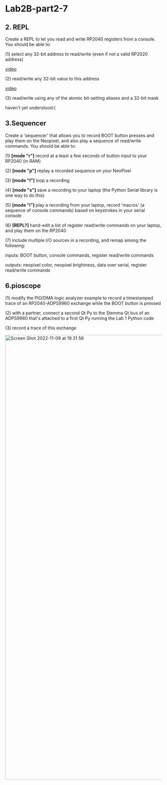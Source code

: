 # Lab2B-part2-7

## 2. REPL
Create a REPL to let you read and write RP2040 registers from a console. You should be able to:

(1) select any 32-bit address to read/write (even if not a valid RP2020 address)


[video](https://github.com/Sharonun/Lab2B-part2-7/blob/main/part%202%20REPL/read.mp4)



(2) read/write any 32-bit value to this address

[video](https://github.com/Sharonun/Lab2B-part2-7/blob/main/part%202%20REPL/writeandread.mp4)


(3) read/write using any of the atomic bit-setting aliases and a 32-bit mask

haven't yet understood:(

## 3.Sequencer

Create a 'sequencer' that allows you to record BOOT button presses and play them on the Neopixel, and also play a sequence of read/write commands. You should be able to:

(1) **[mode "r"]**  record at a least a few seconds of button input to your RP2040 (in RAM) 

(2) **[mode "p"]**  replay a recorded sequence on your NeoPixel

(3) **[mode "l"]**  loop a recording 

(4) **[mode "s"]**  save a recording to your laptop (the Python Serial library is one way to do this) 

(5) **[mode "i"]**  play a recording from your laptop, record 'macros' (a sequence of console commands) based on keystrokes in your serial console
                    
(6) **[REPL?]**    hand-edit a list of register read/write commands on your laptop, and play them on the RP2040

(7) include multiple I/O sources in a recording, and remap among the following:

inputs: BOOT button, console commands, register read/write commands

outputs: neopixel color, neopixel brightness, data over serial, register read/write commands




## 6.pioscope

(1) modify the PIO/DMA logic analyzer example to record a timestamped trace of an RP2040-ADPS9960 exchange while the BOOT button is pressed

(2) with a partner, connect a second Qt Py to the Stemma Qt bus of an ADPS9960 that's attached to a first Qt Py running the Lab 1 Python code

(3) record a trace of this exchange

<img width="1426" alt="Screen Shot 2022-11-09 at 19 31 56" src="https://user-images.githubusercontent.com/114169032/202098795-ee9cb3fd-48f1-4aad-a023-4ed8e4eca194.png">

